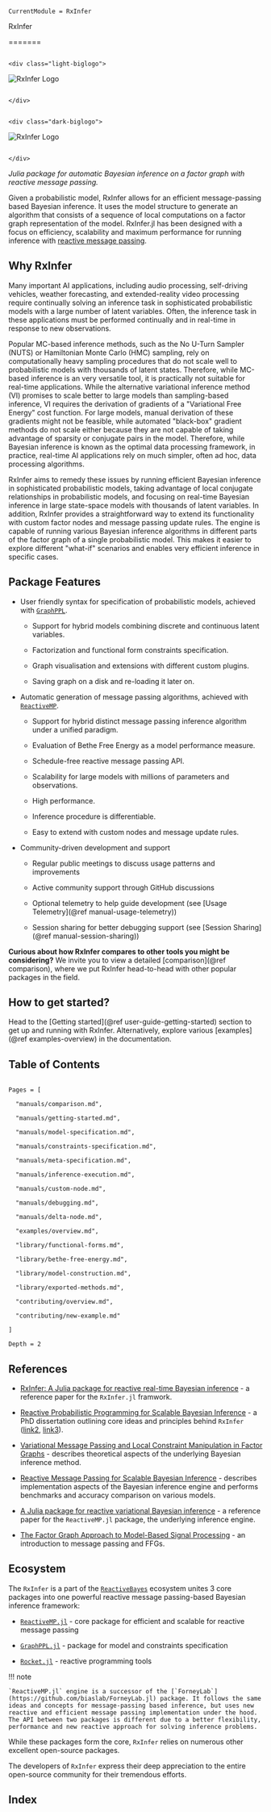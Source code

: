 ```@meta

CurrentModule = RxInfer

```

RxInfer

=======

```@raw html

<div class="light-biglogo">

```

![RxInfer Logo](assets/biglogo.svg)

```@raw html

</div>

```

```@raw html

<div class="dark-biglogo">

```

![RxInfer Logo](assets/biglogo-blacktheme.svg)

```@raw html

</div>

```

*Julia package for automatic Bayesian inference on a factor graph with reactive message passing.*

Given a probabilistic model, RxInfer allows for an efficient message-passing based Bayesian inference. It uses the model structure to generate an algorithm that consists of a sequence of local computations on a factor graph representation of the model. RxInfer.jl has been designed with a focus on efficiency, scalability and maximum performance for running inference with [reactive message passing](https://github.com/ReactiveBayes/ReactiveMP.jl).

## Why RxInfer

Many important AI applications, including audio processing, self-driving vehicles, weather forecasting, and extended-reality video processing require continually solving an inference task in sophisticated probabilistic models with a large number of latent variables. Often, the inference task in these applications must be performed continually and in real-time in response to new observations.

Popular MC-based inference methods, such as the No U-Turn Sampler (NUTS) or Hamiltonian Monte Carlo (HMC) sampling, rely on computationally heavy sampling procedures that do not scale well to probabilistic models with thousands of latent states. Therefore, while MC-based inference is an very versatile tool, it is practically not suitable for real-time applications. While the alternative variational inference method (VI) promises to scale better to large models than sampling-based inference, VI requires the derivation of gradients of a "Variational Free Energy" cost function. For large models, manual derivation of these gradients might not be feasible, while automated "black-box" gradient methods do not scale either because they are not capable of taking advantage of sparsity or conjugate pairs in the model. Therefore, while Bayesian inference is known as the optimal data processing framework, in practice, real-time AI applications rely on much simpler, often ad hoc, data processing algorithms.

RxInfer aims to remedy these issues by running efficient Bayesian inference in sophisticated probabilistic models, taking advantage of local conjugate relationships in probabilistic models, and focusing on real-time Bayesian inference in large state-space models with thousands of latent variables. In addition, RxInfer provides a straightforward way to extend its functionality with custom factor nodes and message passing update rules. The engine is capable of running various Bayesian inference algorithms in different parts of the factor graph of a single probabilistic model. This makes it easier to explore different "what-if" scenarios and enables very efficient inference in specific cases.

## Package Features

- User friendly syntax for specification of probabilistic models, achieved with [`GraphPPL`](https://github.com/ReactiveBayes/GraphPPL.jl).

  - Support for hybrid models combining discrete and continuous latent variables.

  - Factorization and functional form constraints specification.

  - Graph visualisation and extensions with different custom plugins.

  - Saving graph on a disk and re-loading it later on.

- Automatic generation of message passing algorithms, achieved with [`ReactiveMP`](https://github.com/ReactiveBayes/ReactiveMP.jl).

  - Support for hybrid distinct message passing inference algorithm under a unified paradigm.

  - Evaluation of Bethe Free Energy as a model performance measure.

  - Schedule-free reactive message passing API.

  - Scalability for large models with millions of parameters and observations.

  - High performance.

  - Inference procedure is differentiable.

  - Easy to extend with custom nodes and message update rules.

- Community-driven development and support

  - Regular public meetings to discuss usage patterns and improvements

  - Active community support through GitHub discussions

  - Optional telemetry to help guide development (see [Usage Telemetry](@ref manual-usage-telemetry))

  - Session sharing for better debugging support (see [Session Sharing](@ref manual-session-sharing))

**Curious about how RxInfer compares to other tools you might be considering?** We invite you to view a detailed [comparison](@ref comparison), where we put RxInfer head-to-head with other popular packages in the field.

## How to get started?

Head to the [Getting started](@ref user-guide-getting-started) section to get up and running with RxInfer. Alternatively, explore various [examples](@ref examples-overview) in the documentation.

## Table of Contents

```@contents

Pages = [

  "manuals/comparison.md",

  "manuals/getting-started.md",

  "manuals/model-specification.md",

  "manuals/constraints-specification.md",

  "manuals/meta-specification.md",

  "manuals/inference-execution.md",

  "manuals/custom-node.md",

  "manuals/debugging.md",

  "manuals/delta-node.md",

  "examples/overview.md",

  "library/functional-forms.md",

  "library/bethe-free-energy.md",

  "library/model-construction.md",

  "library/exported-methods.md",

  "contributing/overview.md",

  "contributing/new-example.md"

]

Depth = 2

```

## References

- [RxInfer: A Julia package for reactive real-time Bayesian inference](https://doi.org/10.21105/joss.05161) - a reference paper for the `RxInfer.jl` framwork.

- [Reactive Probabilistic Programming for Scalable Bayesian Inference](https://pure.tue.nl/ws/portalfiles/portal/313860204/20231219_Bagaev_hf.pdf) - a PhD dissertation outlining core ideas and principles behind `RxInfer` ([link2](https://research.tue.nl/nl/publications/reactive-probabilistic-programming-for-scalable-bayesian-inferenc), [link3](https://github.com/bvdmitri/phdthesis)).

- [Variational Message Passing and Local Constraint Manipulation in Factor Graphs](https://doi.org/10.3390/e23070807) - describes theoretical aspects of the underlying Bayesian inference method.

- [Reactive Message Passing for Scalable Bayesian Inference](https://doi.org/10.48550/arXiv.2112.13251) - describes implementation aspects of the Bayesian inference engine and performs benchmarks and accuracy comparison on various models.

- [A Julia package for reactive variational Bayesian inference](https://doi.org/10.1016/j.simpa.2022.100299) - a reference paper for the `ReactiveMP.jl` package, the underlying inference engine.

- [The Factor Graph Approach to Model-Based Signal Processing](https://ieeexplore.ieee.org/document/4282128/) - an introduction to message passing and FFGs.

## Ecosystem

The `RxInfer` is a part of the [`ReactiveBayes`](https://github.com/ReactiveBayes) ecosystem unites 3 core packages into one powerful reactive message passing-based Bayesian inference framework:

- [`ReactiveMP.jl`](https://github.com/reactivebayes/ReactiveMP.jl) - core package for efficient and scalable for reactive message passing

- [`GraphPPL.jl`](https://github.com/reactivebayes/GraphPPL.jl) - package for model and constraints specification

- [`Rocket.jl`](https://github.com/reactivebayes/Rocket.jl) - reactive programming tools

!!! note

    `ReactiveMP.jl` engine is a successor of the [`ForneyLab`](https://github.com/biaslab/ForneyLab.jl) package. It follows the same ideas and concepts for message-passing based inference, but uses new reactive and efficient message passing implementation under the hood. The API between two packages is different due to a better flexibility, performance and new reactive approach for solving inference problems.

While these packages form the core, `RxInfer` relies on numerous other excellent open-source packages.

The developers of `RxInfer` express their deep appreciation to the entire open-source community for their tremendous efforts.

## Index

```@index

```

